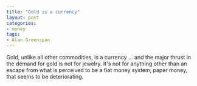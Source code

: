 ```yaml
---
title: "Gold is a currency"
layout: post
categories:
- money
tags:
- Alan Greenspan
---
```


Gold, unlike all other commodities, is a currency ... and the major thrust in the demand for gold is not for jewelry. It's not for anything other than an escape from what is perceived to be a fiat money system, paper money, that seems to be deteriorating.